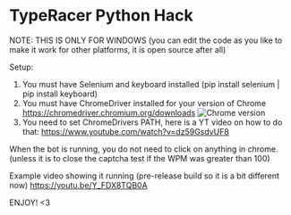 # TypeRacer Python Hack

NOTE: THIS IS ONLY FOR WINDOWS
(you can edit the code as you like to make it work for other platforms, it is open source after all)

Setup:
1. You must have Selenium and keyboard installed (pip install selenium | pip install keyboard) 
2. You must have ChromeDriver installed for your version of Chrome https://chromedriver.chromium.org/downloads
![Chrome version](https://i.ibb.co/x73fB4W/image.png)
3. You need to set ChromeDrivers PATH, here is a YT video on how to do that: https://www.youtube.com/watch?v=dz59GsdvUF8

When the bot is running, you do not need to click on anything in chrome. (unless it is to close the captcha test if the WPM was greater than 100)

Example video showing it running (pre-release build so it is a bit different now)
https://youtu.be/Y_FDX8TQB0A

ENJOY! <3
